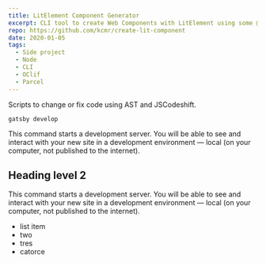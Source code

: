```yaml
---
title: LitElement Component Generator
excerpt: CLI tool to create Web Components with LitElement using some @open-wc recommendations and Parcel bundler.
repo: https://github.com/kcmr/create-lit-component
date: 2020-01-05
tags:
  - Side project
  - Node
  - CLI
  - OClif
  - Parcel
---
```


Scripts to change or fix code using AST and JSCodeshift.

```shell
gatsby develop
```

This command starts a development server. You will be able to see and interact with your new site in a development environment — local (on your computer, not published to the internet).

## Heading level 2

This command starts a development server. You will be able to see and interact with your new site in a development environment — local (on your computer, not published to the internet).

- list item
- two
- tres
- catorce


